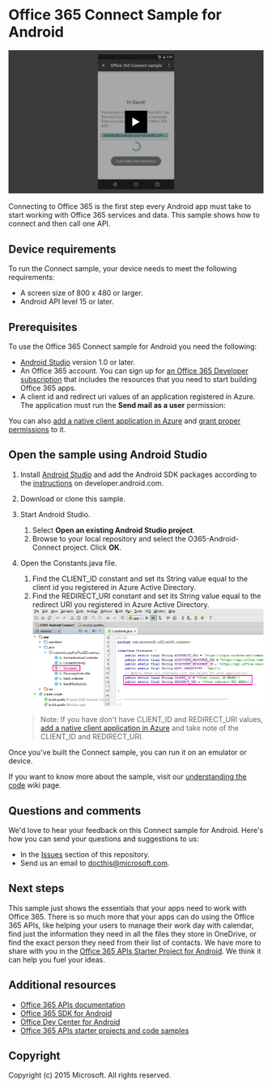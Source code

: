 # Office 365 Connect Sample for Android

[![Office 365 Connect sample](/readme-images/O365-Android-Connect-video_play_icon.png)](http://www.youtube.com/watch?v=3IQIDFrqhY4 "Click to see the sample in action")

Connecting to Office 365 is the first step every Android app must take to start working with Office 365 services and data. This sample shows how to connect and then call one API.

## Device requirements

To run the Connect sample, your device needs to meet the following requirements:

* A screen size of 800 x 480 or larger.
* Android API level 15 or later.
 
## Prerequisites

To use the Office 365 Connect sample for Android you need the following:

* [Android Studio](http://developer.android.com/sdk/index.html) version 1.0 or later.
* An Office 365 account. You can sign up for [an Office 365 Developer subscription](http://aka.ms/o365-android-connect-signup) that includes the resources that you need to start building Office 365 apps.
* A client id and redirect uri values of an application registered in Azure. The application must run the **Send mail as a user** permission:

You can also [add a native client application in Azure](http://aka.ms/o365-android-connect-addapp) and [grant proper permissions](https://github.com/OfficeDev/O365-Android-Connect/wiki/Grant-permissions-to-the-Connect-application-in-Azure) to it.

## Open the sample using Android Studio

1. Install [Android Studio](http://developer.android.com/tools/studio/index.html#install-updates) and add the Android SDK packages according to the [instructions](http://developer.android.com/sdk/installing/adding-packages.html) on developer.android.com.
2. Download or clone this sample.
3. Start Android Studio.
	1. Select **Open an existing Android Studio project**.
	2. Browse to your local repository and select the O365-Android-Connect project. Click **OK**.
4. Open the Constants.java file.
	1. Find the CLIENT\_ID constant and set its String value equal to the client id you registered in Azure Active Directory.
	2. Find the REDIRECT\_URI constant and set its String value equal to the redirect URI you registered in Azure Active Directory.
    ![Office 365 Connect sample](/readme-images/O365-Android-Connect-Constants.png "Client ID and Redirect URI values in Constants file")

    > Note: If you have don't have CLIENT\_ID and REDIRECT\_URI values, [add a native client application in Azure](https://msdn.microsoft.com/library/azure/dn132599.aspx#BKMK_Adding) and take note of the CLIENT\_ID and REDIRECT_URI.

Once you've built the Connect sample, you can run it on an emulator or device.

If you want to know more about the sample, visit our [understanding the code](https://github.com/OfficeDev/O365-Android-Connect/wiki/Understanding-the-code) wiki page.

## Questions and comments

We'd love to hear your feedback on this Connect sample for Android. Here's how you can send your questions and suggestions to us:

* In the [Issues](https://github.com/OfficeDev/O365-Android-Connect/issues) section of this repository.
* Send us an email to [docthis@microsoft.com](mailto:docthis@microsoft.com?subject=Feedback%20on%20the%20Office%20365%20Connect%20sample%20for%20Android).

## Next steps

This sample just shows the essentials that your apps need to work with Office 365. There is so much more that your apps can do using the Office 365 APIs, like helping your users to manage their work day with calendar, find just the information they need in all the files they store in OneDrive, or find the exact person they need from their list of contacts. We have more to share with you in the [Office 365 APIs Starter Project for Android](https://github.com/officedev/O365-Android-Start/). We think it can help you fuel your ideas. 
  
## Additional resources

* [Office 365 APIs documentation](http://aka.ms/o365-android-connect-platformoverview)
* [Office 365 SDK for Android](http://aka.ms/o365-android-connect-sdk)
* [Office Dev Center for Android](http://aka.ms/o365-android-connect-getstarted)
* [Office 365 APIs starter projects and code samples](http://aka.ms/o365-android-connect-codesamples)

## Copyright
Copyright (c) 2015 Microsoft. All rights reserved.
